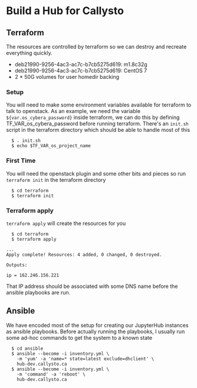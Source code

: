# Build a Hub for Callysto

## Terraform
The resources are controlled by terraform so we can destroy and recreate
everything quickly.
 
 * deb21990-9256-4ac3-ac7c-b7cb5275d619: m1.8c32g
 * deb21990-9256-4ac3-ac7c-b7cb5275d619: CentOS 7
 * 2 * 50G volumes for user homedir backing

### Setup
You will need to make some environment variables available for terraform to talk
to openstack. As an example, we need the variable `${var.os_cybera_password}`
inside terraform, we can do this by defining TF_VAR_os_cybera_password before
running terraform. There's an `init.sh` script in the terraform directory which
should be able to handle most of this
```
  $ . init.sh
  $ echo $TF_VAR_os_project_name
```


### First Time
You will need the openstack plugin and some other bits and pieces so run
`terraform init` in the terraform directory
```
  $ cd terraform
  $ terraform init
```

### Terraform apply
`terraform apply` will create the resources for you
```
  $ cd terraform
  $ terraform apply

...
Apply complete! Resources: 4 added, 0 changed, 0 destroyed.

Outputs:

ip = 162.246.156.221
```
That IP address should be associated with some DNS name before the ansible
playbooks are run.


## Ansible

We have encoded most of the setup for creating our JupyterHub instances as
ansible playbooks. Before actually running the playbooks, I usually run some
ad-hoc commands to get the system to a known state
```
  $ cd ansible
  $ ansible --become -i inventory.yml \ 
    -m 'yum' -a 'name=* state=latest exclude=dhclient' \
    hub-dev.callysto.ca
  $ ansible --become -i inventory.yml \
    -m 'command' -a 'reboot' \
    hub-dev.callysto.ca
```

